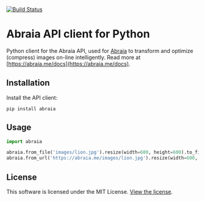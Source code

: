 [![Build Status](https://travis-ci.org/abraia/abraia-python.svg)](https://travis-ci.org/abraia/abraia-python)

# Abraia API client for Python

Python client for the Abraia API, used for [Abraia](https://abraia.me) to transform
and optimize (compress) images on-line intelligently. Read more at [https://abraia.me/docs](https://abraia.me/docs).

## Installation

Install the API client:

```
pip install abraia
```

## Usage

```python
import abraia

abraia.from_file('images/lion.jpg').resize(width=600, height=600).to_file('images/lion_600x600.jpg')
abraia.from_url('https://abraia.me/images/lion.jpg').resize(width=600, height=400).to_file('images/lion_600x400.jpg')
```

## License

This software is licensed under the MIT License. [View the license](LICENSE).
